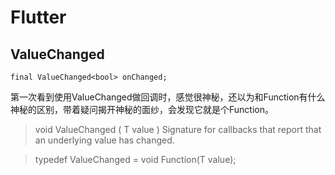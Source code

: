 # Flutter 

## ValueChanged

```
final ValueChanged<bool> onChanged;
```
第一次看到使用ValueChanged做回调时，感觉很神秘，还以为和Function有什么神秘的区别，带着疑问揭开神秘的面纱，会发现它就是个Function。

> void ValueChanged (
>   T value
> )
> Signature for callbacks that report that an underlying value has changed.

> typedef ValueChanged<T> = void Function(T value);